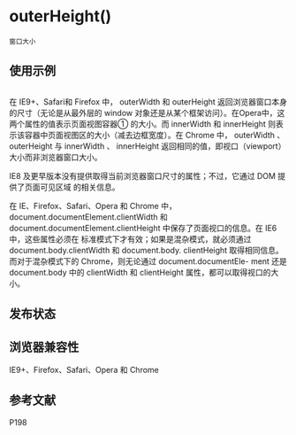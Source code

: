 # outerHeight()

`窗口大小`



## 使用示例

```javascript
```

在 IE9+、Safari和 Firefox 中， outerWidth 和 outerHeight 返回浏览器窗口本身的尺寸（无论是从最外层的 window 对象还是从某个框架访问）。在Opera中，这两个属性的值表示页面视图容器① 的大小。而 innerWidth 和 innerHeight
则表示该容器中页面视图区的大小（减去边框宽度）。在 Chrome 中， outerWidth 、 outerHeight 与 innerWidth 、 innerHeight 返回相同的值，即视口（viewport）大小而非浏览器窗口大小。

IE8 及更早版本没有提供取得当前浏览器窗口尺寸的属性；不过，它通过 DOM 提供了页面可见区域
的相关信息。

在 IE、Firefox、Safari、Opera 和 Chrome 中， document.documentElement.clientWidth 和
document.documentElement.clientHeight 中保存了页面视口的信息。在 IE6 中，这些属性必须在
标准模式下才有效；如果是混杂模式，就必须通过 document.body.clientWidth 和 document.body.
clientHeight 取得相同信息。而对于混杂模式下的 Chrome，则无论通过 document.documentEle-
ment 还是 document.body 中的 clientWidth 和 clientHeight 属性，都可以取得视口的大小。

## 发布状态

## 浏览器兼容性

IE9+、Firefox、Safari、Opera 和 Chrome

## 参考文献

P198